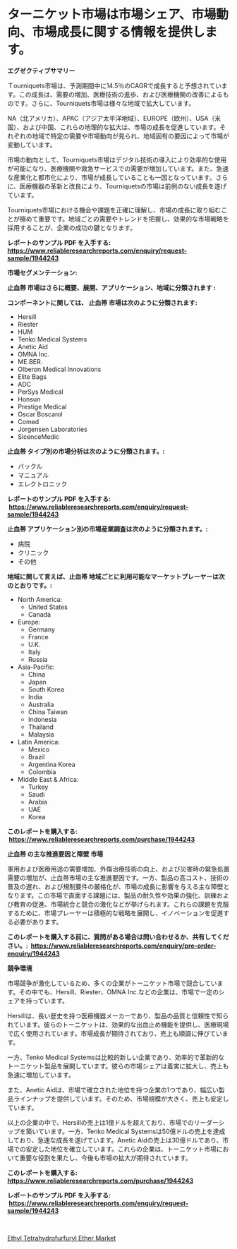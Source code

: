 <p><h1>ターニケット市場は市場シェア、市場動向、市場成長に関する情報を提供します。</h1></p><p><strong>エグゼクティブサマリー</strong></p>
<p><p>Ｔourniquets市場は、予測期間中に14.5％のCAGRで成長すると予想されています。この成長は、需要の増加、医療技術の進歩、および医療機関の改善によるものです。さらに、Tourniquets市場は様々な地域で拡大しています。</p><p>NA（北アメリカ）、APAC（アジア太平洋地域）、EUROPE（欧州）、USA（米国）、および中国、これらの地理的な拡大は、市場の成長を促進しています。それぞれの地域で特定の需要や市場動向が見られ、地域固有の要因によって市場が変動しています。</p><p>市場の動向として、Tourniquets市場はデジタル技術の導入により効率的な使用が可能になり、医療機関や救急サービスでの需要が増加しています。また、急速な産業化と都市化により、市場が成長していることも一因となっています。さらに、医療機器の革新と改良により、Tourniquetsの市場は前例のない成長を遂げています。</p><p>Tourniquets市場における機会や課題を正確に理解し、市場の成長に取り組むことが極めて重要です。地域ごとの需要やトレンドを把握し、効果的な市場戦略を採用することが、企業の成功の鍵となります。</p></p>
<p><strong>レポートのサンプル PDF を入手する: <a href="https://www.reliableresearchreports.com/enquiry/request-sample/1944243">https://www.reliableresearchreports.com/enquiry/request-sample/1944243</a></strong></p>
<p><strong>市場セグメンテーション:</strong></p>
<p><strong> 止血帯 市場はさらに概要、展開、アプリケーション、地域に分類されます :</strong></p>
<p><strong>コンポーネントに関しては、 止血帯 市場は次のように分類されます: &nbsp;</strong></p>
<p><ul><li>Hersill</li><li>Riester</li><li>HUM</li><li>Tenko Medical Systems</li><li>Anetic Aid</li><li>OMNA Inc.</li><li>ME.BER.</li><li>Olberon Medical Innovations</li><li>Elite Bags</li><li>ADC</li><li>PerSys Medical</li><li>Honsun</li><li>Prestige Medical</li><li>Oscar Boscarol</li><li>Comed</li><li>Jorgensen Laboratories</li><li>SicenceMedic</li></ul></p>
<p><strong> 止血帯 タイプ別の市場分析は次のように分類されます。:</strong></p>
<p><ul><li>バックル</li><li>マニュアル</li><li>エレクトロニック</li></ul></p>
<p><strong>レポートのサンプル PDF を入手する: &nbsp;<a href="https://www.reliableresearchreports.com/enquiry/request-sample/1944243">https://www.reliableresearchreports.com/enquiry/request-sample/1944243</a></strong></p>
<p><strong> 止血帯 アプリケーション別の市場産業調査は次のように分類されます。:</strong></p>
<p><ul><li>病院</li><li>クリニック</li><li>その他</li></ul></p>
<p><strong>地域に関して言えば、止血帯 地域ごとに利用可能なマーケットプレーヤーは次のとおりです。:</strong></p>
<p><ul>
    <li>
        North America:
        <ul>
            <li>United States</li>
            <li>Canada</li>
        </ul>
    </li>
    <li>
        Europe:
        <ul>
            <li>Germany</li>
            <li>France</li>
            <li>U.K.</li>
            <li>Italy</li>
            <li>Russia</li>
        </ul>
    </li>
    <li>
        Asia-Pacific:
        <ul>
            <li>China</li>
            <li>Japan</li>
            <li>South Korea</li>
            <li>India</li>
            <li>Australia</li>
            <li>China Taiwan</li>
            <li>Indonesia</li>
            <li>Thailand</li>
            <li>Malaysia</li>
        </ul>
    </li>
    <li>
        Latin America:
        <ul>
            <li>Mexico</li>
            <li>Brazil</li>
            <li>Argentina Korea</li>
            <li>Colombia</li>
        </ul>
    </li>
    <li>
        Middle East & Africa:
        <ul>
            <li>Turkey</li>
            <li>Saudi</li>
            <li>Arabia</li>
            <li>UAE</li>
            <li>Korea</li>
        </ul>
    </li>
    </ul></p>
<p><strong>このレポートを購入する: &nbsp;<a href="https://www.reliableresearchreports.com/purchase/1944243">https://www.reliableresearchreports.com/purchase/1944243</a></strong></p>
<p><strong>止血帯 の主な推進要因と障壁 市場</strong></p>
<p><p>軍用および医療用途の需要増加、外傷治療技術の向上、および災害時の緊急処置需要の増加が、止血帯市場の主な推進要因です。一方、製品の高コスト、技術の普及の遅れ、および規制要件の厳格化が、市場の成長に影響を与える主な障壁となります。この市場で直面する課題には、製品の耐久性や効果の強化、訓練および教育の促進、市場統合と競合の激化などが挙げられます。これらの課題を克服するために、市場プレーヤーは積極的な戦略を展開し、イノベーションを促進する必要があります。</p></p>
<p><strong>このレポートを購入する前に、質問がある場合は問い合わせるか、共有してください。:&nbsp; <a href="https://www.reliableresearchreports.com/enquiry/pre-order-enquiry/1944243">https://www.reliableresearchreports.com/enquiry/pre-order-enquiry/1944243</a></strong></p>
<p><strong>競争環境</strong></p>
<p><p>市場競争が激化しているため、多くの企業がトーニケット市場で競合しています。その中でも、Hersill、Riester、OMNA Inc.などの企業は、市場で一定のシェアを持っています。</p><p>Hersillは、長い歴史を持つ医療機器メーカーであり、製品の品質と信頼性で知られています。彼らのトーニケットは、効果的な出血止め機能を提供し、医療現場で広く使用されています。市場成長が期待されており、売上も順調に伸びています。</p><p>一方、Tenko Medical Systemsは比較的新しい企業であり、効率的で革新的なトーニケット製品を展開しています。彼らの市場シェアは着実に拡大し、売上も急速に増加しています。</p><p>また、Anetic Aidは、市場で確立された地位を持つ企業の1つであり、幅広い製品ラインナップを提供しています。そのため、市場規模が大きく、売上も安定しています。</p><p>以上の企業の中で、Hersillの売上は1億ドルを超えており、市場でのリーダーシップを築いています。一方、Tenko Medical Systemsは50億ドルの売上を達成しており、急速な成長を遂げています。Anetic Aidの売上は30億ドルであり、市場での安定した地位を確立しています。これらの企業は、トーニケット市場において重要な役割を果たし、今後も市場の拡大が期待されています。</p></p>
<p><strong>このレポートを購入する: &nbsp; <a href="https://www.reliableresearchreports.com/purchase/1944243">https://www.reliableresearchreports.com/purchase/1944243</a></strong></p>
<p><strong>レポートのサンプル PDF を入手する: &nbsp;<a href="https://www.reliableresearchreports.com/enquiry/request-sample/1944243">https://www.reliableresearchreports.com/enquiry/request-sample/1944243</a></strong><strong></strong></p>
<p>&nbsp;</p>
<p><p><a href="https://noble-drawer-34c.notion.site/Ethyl-Tetrahydrofurfuryl-Ether-Market-Size-Market-Share-and-Global-Market-Analysis-Report-2024-2-3adf456bf4234ff28928670b15736f1c">Ethyl Tetrahydrofurfuryl Ether Market</a></p></p>